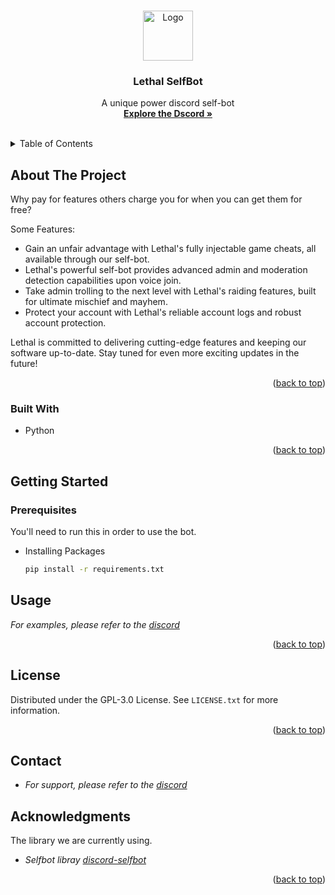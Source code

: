 <a name="readme-top"></a>


<!-- PROJECT LOGO -->
<br />
<div align="center">
  <a href="https://github.com/LethalServices">
    <img src="https://cdn.discordapp.com/attachments/1045896845785829385/1133433320286470294/Lethal.png" alt="Logo" width="80" height="80">
  </a>

  <h3 align="center">Lethal SelfBot</h3>

  <p align="center">
    A unique power discord self-bot
    <br />
    <a href="https://discord.gg/rySbUJS64t"><strong>Explore the Dscord »</strong></a>
    <br />
    <br />
  </p>
</div>


<!-- TABLE OF CONTENTS -->
<details>
  <summary>Table of Contents</summary>
  <ol>
    <li>
      <a href="#about-the-project">About The Project</a>
      <ul>
        <li><a href="#built-with">Built With</a></li>
      </ul>
    </li>
  </ol>
</details>



<!-- ABOUT THE PROJECT -->
## About The Project

Why pay for features others charge you for when you can get them for free?

Some Features:
* Gain an unfair advantage with Lethal's fully injectable game cheats, all available through our self-bot.
* Lethal's powerful self-bot provides advanced admin and moderation detection capabilities upon voice join.
* Take admin trolling to the next level with Lethal's raiding features, built for ultimate mischief and mayhem.
* Protect your account with Lethal's reliable account logs and robust account protection.

Lethal is committed to delivering cutting-edge features and keeping our software up-to-date. Stay tuned for even more exciting updates in the future!


<p align="right">(<a href="#readme-top">back to top</a>)</p>


### Built With

* Python

<p align="right">(<a href="#readme-top">back to top</a>)</p>

<!-- GETTING STARTED -->
## Getting Started

### Prerequisites
You'll need to run this in order to use the bot.

* Installing Packages
  ```sh
  pip install -r requirements.txt
  ```

<!-- USAGE EXAMPLES -->
## Usage


_For examples, please refer to the [discord](https://discord.gg/rySbUJS64t)_

<p align="right">(<a href="#readme-top">back to top</a>)</p>


<!-- LICENSE -->
## License

Distributed under the GPL-3.0 License. See `LICENSE.txt` for more information.

<p align="right">(<a href="#readme-top">back to top</a>)</p>


<!-- CONTACT -->
## Contact

* _For support, please refer to the [discord](https://discord.gg/rySbUJS64t)_


<!-- ACKNOWLEDGMENTS -->
## Acknowledgments

The library we are currently using.

* _Selfbot libray [discord-selfbot](https://github.com/dolfies/discord.py-self)_


<p align="right">(<a href="#readme-top">back to top</a>)</p>
